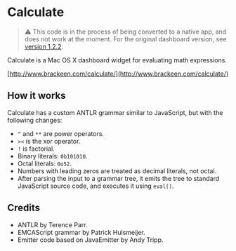 # Calculate

> :warning: This code is in the process of being converted to a native app, and does not work at the moment. For the original dashboard version, see [version 1.2.2](https://github.com/brackeen/calculate-widget/tree/1.2.2).

Calculate is a Mac OS X dashboard widget for evaluating math expressions.

[http://www.brackeen.com/calculate/](http://www.brackeen.com/calculate/)

## How it works

Calculate has a custom ANTLR grammar similar to JavaScript, but with the 
following changes:

* `^` and `**` are power operators.
* `><` is the xor operator.
* `!` is factorial.
* Binary literals: `0b101010`.
* Octal literals: `0o52`.
* Numbers with leading zeros are treated as decimal literals, not octal.
* After parsing the input to a grammar tree, it emits the tree to standard 
JavaScript source code, and executes it using `eval()`.

## Credits
* ANTLR by Terence Parr.
* EMCAScript grammar by Patrick Hulsmeijer.
* Emitter code based on JavaEmitter by Andy Tripp.
